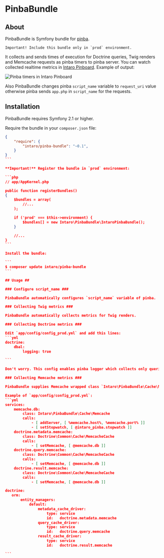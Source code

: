 # PinbaBundle #

## About ##

PinbaBundle is Symfony bundle for [pinba](http://pinba.org). 

    Important! Include this bundle only in `prod` environment.

It collects and sends times of execution for Doctrine queries, Twig renders and Memcache requests as pinba timers to pinba server. You can watch collected realtime metrics in [Intaro Pinboard](http://intaro.github.io/pinboard/). Example of output:

![Pinba timers in Intaro Pinboard](http://intaro.github.io/pinboard/img/timers.png)

Also PinbaBundle changes pinba `script_name` variable to `request_uri` value otherwise pinba sends `app.php` in `script_name` for the requests.

## Installation ##

PinbaBundle requires Symfony 2.1 or higher.

Require the bundle in your `composer.json` file:

````json
{
    "require": {
        "intaro/pinba-bundle": "~0.1",
    }
}
```

**Important!** Register the bundle in `prod` environment:

```php
// app/AppKernel.php

public function registerBundles()
{
    $bundles = array(
        //...
    );

    if ('prod' === $this->environment) {
        $bundles[] = new Intaro\PinbaBundle\IntaroPinbaBundle();
    }

    //...
}
```

Install the bundle:

```
$ composer update intaro/pinba-bundle
```

## Usage ##

### Configure script_name ###

PinbaBundle automatically configures `script_name` variable of pinba.

### Collecting Twig metrics ###

PinbaBundle automatically collects metrics for Twig renders.

### Collecting Doctrine metrics ###

Edit `app/config/config_prod.yml` and add this lines:
```yml
doctrine:
    dbal:
        logging: true

```

Don't worry. This config enables pinba logger which collects only queries execution time but not logs them.

### Collecting Memcache metrics ###

PinbaBundle supplies Memcache wrapped class `Intaro\PinbaBundle\Cache\Memcache` which collects execution times of all memcache quiries.

Example of `app/config/config_prod.yml`:
```yml
services:
    memcache.db:
        class: Intaro\PinbaBundle\Cache\Memcache
        calls:
            - [ addServer, [ %memcache.host%, %memcache.port% ]]
            - [ setStopwatch, [ @intaro_pinba.stopwatch ]]
    doctrine.metadata.memcache:
        class: Doctrine\Common\Cache\MemcacheCache
        calls:
            - [ setMemcache, [ @memcache.db ]]
    doctrine.query.memcache:
        class: Doctrine\Common\Cache\MemcacheCache
        calls:
            - [ setMemcache, [ @memcache.db ]]
    doctrine.result.memcache:
        class: Doctrine\Common\Cache\MemcacheCache
        calls:
            - [ setMemcache, [ @memcache.db ]]

doctrine:
   orm:
       entity_managers:
           default:
               metadata_cache_driver:
                   type: service
                   id:   doctrine.metadata.memcache
               query_cache_driver:
                   type: service
                   id:   doctrine.query.memcache
               result_cache_driver:
                   type: service
                   id:   doctrine.result.memcache

```
